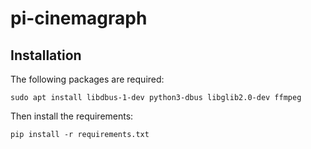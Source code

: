 # pi-cinemagraph

## Installation

The following packages are required:

`sudo apt install libdbus-1-dev python3-dbus libglib2.0-dev ffmpeg`

Then install the requirements:

`pip install -r requirements.txt`
